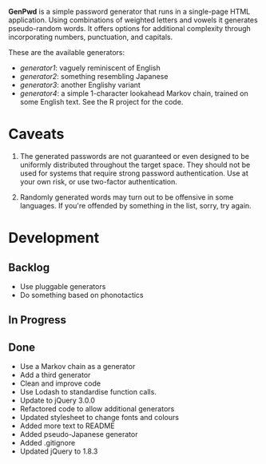 __GenPwd__ is a simple password generator that runs in a single-page HTML application. Using combinations of weighted letters and vowels it generates pseudo-random words. It offers options for additional complexity through incorporating numbers, punctuation, and capitals.

These are the available generators:
* _generator1_: vaguely reminiscent of English
* _generator2_: something resembling Japanese
* _generator3_: another Englishy variant
* _generator4_: a simple 1-character lookahead Markov chain, trained on some English text. See the R project for the code.

# Caveats

1. The generated passwords are not guaranteed or even designed to be uniformly distributed throughout the target space. They should not be used for systems that require strong password authentication. Use at your own risk, or use two-factor authentication.

2. Randomly generated words may turn out to be offensive in some languages. If you're offended by something in the list, sorry, try again.

# Development

## Backlog

* Use pluggable generators
* Do something based on phonotactics

## In Progress

## Done

* Use a Markov chain as a generator
* Add a third generator
* Clean and improve code
* Use Lodash to standardise function calls.
* Update to jQuery 3.0.0
* Refactored code to allow additional generators
* Updated stylesheet to change fonts and colours
* Added more text to README
* Added pseudo-Japanese generator
* Added .gitignore
* Updated jQuery to 1.8.3

